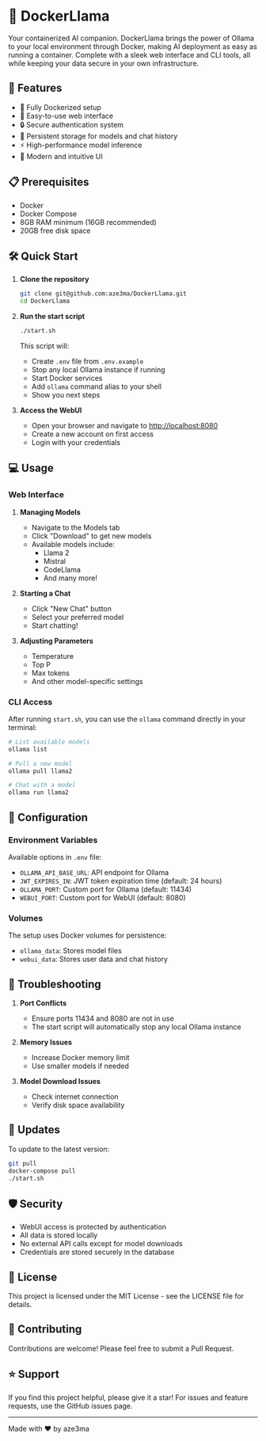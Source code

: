 # 🐳 DockerLlama

Your containerized AI companion. DockerLlama brings the power of Ollama to your local environment through Docker, making AI deployment as easy as running a container. Complete with a sleek web interface and CLI tools, all while keeping your data secure in your own infrastructure.

## 🌟 Features

-   🐳 Fully Dockerized setup
-   🎯 Easy-to-use web interface
-   🔒 Secure authentication system
-   🔄 Persistent storage for models and chat history
-   ⚡ High-performance model inference
-   🎨 Modern and intuitive UI

## 📋 Prerequisites

-   Docker
-   Docker Compose
-   8GB RAM minimum (16GB recommended)
-   20GB free disk space

## 🛠️ Quick Start

1. **Clone the repository**

    ```bash
    git clone git@github.com:aze3ma/DockerLlama.git
    cd DockerLlama
    ```

2. **Run the start script**

    ```bash
    ./start.sh
    ```

    This script will:

    - Create `.env` file from `.env.example`
    - Stop any local Ollama instance if running
    - Start Docker services
    - Add `ollama` command alias to your shell
    - Show you next steps

3. **Access the WebUI**
    - Open your browser and navigate to [http://localhost:8080](http://localhost:8080)
    - Create a new account on first access
    - Login with your credentials

## 💻 Usage

### Web Interface

1. **Managing Models**

    - Navigate to the Models tab
    - Click "Download" to get new models
    - Available models include:
        - Llama 2
        - Mistral
        - CodeLlama
        - And many more!

2. **Starting a Chat**

    - Click "New Chat" button
    - Select your preferred model
    - Start chatting!

3. **Adjusting Parameters**
    - Temperature
    - Top P
    - Max tokens
    - And other model-specific settings

### CLI Access

After running `start.sh`, you can use the `ollama` command directly in your terminal:

```bash
# List available models
ollama list

# Pull a new model
ollama pull llama2

# Chat with a model
ollama run llama2
```

## 🔧 Configuration

### Environment Variables

Available options in `.env` file:

-   `OLLAMA_API_BASE_URL`: API endpoint for Ollama
-   `JWT_EXPIRES_IN`: JWT token expiration time (default: 24 hours)
-   `OLLAMA_PORT`: Custom port for Ollama (default: 11434)
-   `WEBUI_PORT`: Custom port for WebUI (default: 8080)

### Volumes

The setup uses Docker volumes for persistence:

-   `ollama_data`: Stores model files
-   `webui_data`: Stores user data and chat history

## 🚨 Troubleshooting

1. **Port Conflicts**

    - Ensure ports 11434 and 8080 are not in use
    - The start script will automatically stop any local Ollama instance

2. **Memory Issues**

    - Increase Docker memory limit
    - Use smaller models if needed

3. **Model Download Issues**
    - Check internet connection
    - Verify disk space availability

## 🔄 Updates

To update to the latest version:

```bash
git pull
docker-compose pull
./start.sh
```

## 🛡️ Security

-   WebUI access is protected by authentication
-   All data is stored locally
-   No external API calls except for model downloads
-   Credentials are stored securely in the database

## 📝 License

This project is licensed under the MIT License - see the LICENSE file for details.

## 🤝 Contributing

Contributions are welcome! Please feel free to submit a Pull Request.

## ⭐ Support

If you find this project helpful, please give it a star! For issues and feature requests, use the GitHub issues page.

---

Made with ❤️ by aze3ma
